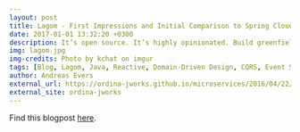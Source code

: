 ```yaml
---
layout: post
title: Lagom - First Impressions and Initial Comparison to Spring Cloud
date: 2017-01-01 13:32:20 +0300
description: It’s open source. It’s highly opinionated. Build greenfield microservices and decompose your Java EE monolith like a boss.
img: lagom.jpg
img-credits: Photo by kchat on imgur
tags: [Blog, Lagom, Java, Reactive, Domain-Driven Design, CQRS, Event Sourcing]
author: Andreas Evers
external_url: https://ordina-jworks.github.io/microservices/2016/04/22/Lagom-First-Impressions-and-Initial-Comparison-to-Spring-Cloud.html
external_site: ordina-jworks
---
```


Find this blogpost [here](https://ordina-jworks.github.io/microservices/2016/04/22/Lagom-First-Impressions-and-Initial-Comparison-to-Spring-Cloud.html).
